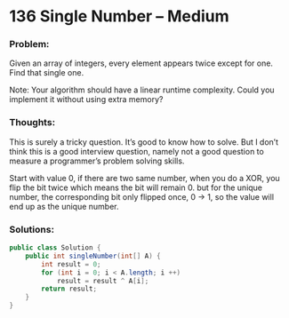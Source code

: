 # 136 Single Number – Medium


### Problem:



Given an array of integers, every element appears twice except for one. Find that single one.

Note:
Your algorithm should have a linear runtime complexity. Could you implement it without using extra memory?


### Thoughts:



This is surely a tricky question. It’s good to know how to solve. But I don’t think this is a good interview question, namely not a good question to measure a programmer’s problem solving skills.

Start with value 0, if there are two same number, when you do a XOR, you flip the bit twice which means the bit will remain 0. but for the unique number, the corresponding bit only flipped once, 0 -> 1, so the value will end up as the unique number.


### Solutions:



```java
public class Solution {
    public int singleNumber(int[] A) {
        int result = 0;
        for (int i = 0; i < A.length; i ++)
            result = result ^ A[i];
        return result;
    }
}
```
